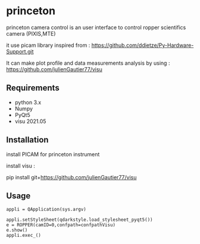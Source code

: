# princeton

princeton camera control is an user interface to control ropper scientifics camera (PIXIS,MTE)

it use picam library inspired from :
https://github.com/ddietze/Py-Hardware-Support.git

It can make plot profile and data measurements analysis by using :
https://github.com/julienGautier77/visu

## Requirements
*   python 3.x
*   Numpy
*   PyQt5
*   visu 2021.05

## Installation
install PICAM for princeton instrument

install visu :

pip install git+https://github.com/julienGautier77/visu



## Usage
    appli = QApplication(sys.argv)
    
    appli.setStyleSheet(qdarkstyle.load_stylesheet_pyqt5())
    e = ROPPER(camID=0,confpath=confpathVisu)  
    e.show()
    appli.exec_()      
